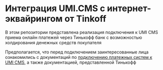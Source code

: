 # Интеграция UMI.CMS с интернет-эквайрингом от Tinkoff

В этом репозитории представлена реализация подключения к UMI CMS приема онлайн платежей через Тинькофф банк с возможностью холдирования денежных средств покупателя  

Предполагается, что перед подключением заинтересованные лица ознакомились с документаций по [подключению платежных систем к UMI CMS](http://api.docs.umi-cms.ru/razrabotka_nestandartnogo_funkcionala/integraciya_platzhnyh_sistem/), а также документацией, представленной Тинькофф